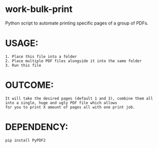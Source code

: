 # work-bulk-print
 Python script to automate printing specific pages of a group of PDFs.

# USAGE:
	1. Place this file into a folder
	2. Place multiple PDF files alongside it into the same folder
	3. Run this file

# OUTCOME:
	It will take the desired pages (default 1 and 3), combine them all into a single, huge and ugly PDF file which allows
	for you to print X amount of pages all with one print job.


# DEPENDENCY:
	pip install PyPDF2

